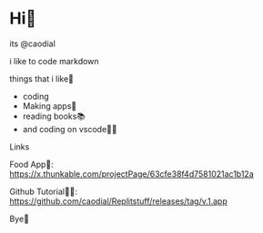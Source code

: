 # Hi🤗
its @caodial

 i like to code markdown

things that i like🤔
* coding
* Making apps📱
* reading books📚
* and coding on vscode👨‍💻

Links

Food App🍔: https://x.thunkable.com/projectPage/63cfe38f4d7581021ac1b12a

Github Tutorial👨‍💻: https://github.com/caodial/Replitstuff/releases/tag/v.1.app

Bye🤗
